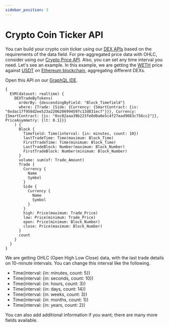 ```yaml
---
sidebar_position: 3
---
```


# Crypto Coin Ticker API

You can build your crypto coin ticker using our [DEX APIs](https://bitquery.io/products/dex) based on the requirements of the data field. For pre-aggregated price data with OHLC, consider using our [Crypto Price API](https://docs.bitquery.io/docs/trading/crypto-price-api/introduction/).
Also, you can set any time interval you need.
Let's see an example.
In this example, we are getting the [WETH](https://ide.bitquery.io/exploreapi/WETH/0xc02aaa39b223fe8d0a0e5c4f27ead9083c756cc2) price against [USDT](https://ide.bitquery.io/exploreapi/USDT/0x7dd5f67a25afb9e73d4966b1ac578dabd9ccc986) on [Ethereum blockchain](https://bitquery.io/blockchains/ethereum-blockchain-api), aggregating different DEXs.

Open this API on our [GraphQL IDE](https://ide.bitquery.io/Coin-ticker-api_4).

```
{
  EVM(dataset: realtime) {
    DEXTradeByTokens(
      orderBy: {descendingByField: "Block_Timefield"}
      where: {Trade: {Side: {Currency: {SmartContract: {is: "0xdac17f958d2ee523a2206206994597c13d831ec7"}}}, Currency: {SmartContract: {is: "0xc02aaa39b223fe8d0a0e5c4f27ead9083c756cc2"}}, PriceAsymmetry: {lt: 0.1}}}
    ) {
      Block {
        Timefield: Time(interval: {in: minutes, count: 10})
        lastTradeTime: Time(maximum: Block_Time)
        FirstTradeTime: Time(minimum: Block_Time)
        LastTradeBlock: Number(maximum: Block_Number)
        FirstTradeBlock: Number(minimum: Block_Number)
      }
      volume: sum(of: Trade_Amount)
      Trade {
        Currency {
          Name
          Symbol
        }
        Side {
          Currency {
            Name
            Symbol
          }
        }
        high: Price(maximum: Trade_Price)
        low: Price(minimum: Trade_Price)
        open: Price(minimum: Block_Number)
        close: Price(maximum: Block_Number)
      }
      count
    }
  }
}
```

We are getting OHLC (Open High Low Close) data, with the last trade details on 10-minute intervals.
You can change this interval like the following.

- Time(interval: \{in: minutes, count: 5\})
- Time(interval: \{in: seconds, count: 10\})
- Time(interval: \{in: hours, count: 3\})
- Time(interval: \{in: days, count: 14\})
- Time(interval: \{in: weeks, count: 3\})
- Time(interval: \{in: months, count: 1\})
- Time(interval: \{in: years, count: 2\})

You can also add additional information if you want; there are many more fields available.
